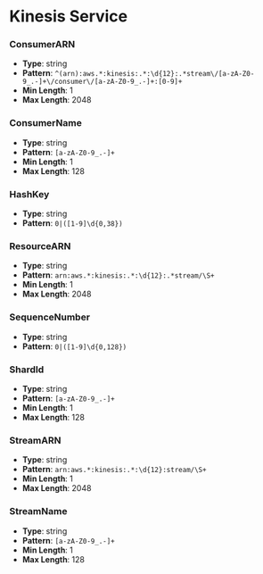 # Kinesis Service

### ConsumerARN
- **Type**: string
- **Pattern**: `^(arn):aws.*:kinesis:.*:\d{12}:.*stream\/[a-zA-Z0-9_.-]+\/consumer\/[a-zA-Z0-9_.-]+:[0-9]+`
- **Min Length**: 1
- **Max Length**: 2048

### ConsumerName
- **Type**: string
- **Pattern**: `[a-zA-Z0-9_.-]+`
- **Min Length**: 1
- **Max Length**: 128

### HashKey
- **Type**: string
- **Pattern**: `0|([1-9]\d{0,38})`

### ResourceARN
- **Type**: string
- **Pattern**: `arn:aws.*:kinesis:.*:\d{12}:.*stream/\S+`
- **Min Length**: 1
- **Max Length**: 2048

### SequenceNumber
- **Type**: string
- **Pattern**: `0|([1-9]\d{0,128})`

### ShardId
- **Type**: string
- **Pattern**: `[a-zA-Z0-9_.-]+`
- **Min Length**: 1
- **Max Length**: 128

### StreamARN
- **Type**: string
- **Pattern**: `arn:aws.*:kinesis:.*:\d{12}:stream/\S+`
- **Min Length**: 1
- **Max Length**: 2048

### StreamName
- **Type**: string
- **Pattern**: `[a-zA-Z0-9_.-]+`
- **Min Length**: 1
- **Max Length**: 128

